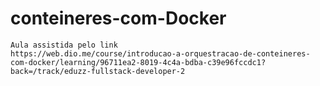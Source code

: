 # conteineres-com-Docker

```
Aula assistida pelo link
https://web.dio.me/course/introducao-a-orquestracao-de-conteineres-com-docker/learning/96711ea2-8019-4c4a-bdba-c39e96fccdc1?back=/track/eduzz-fullstack-developer-2
```
